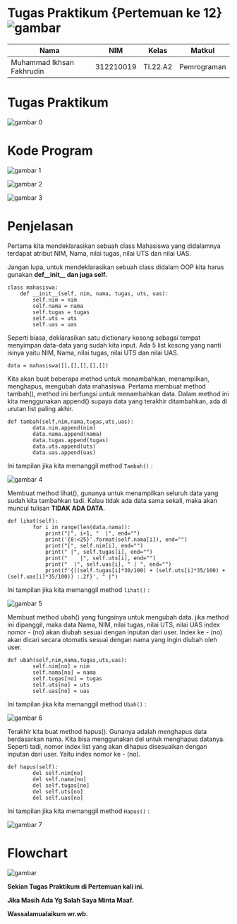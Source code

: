 # Tugas Praktikum {Pertemuan ke 12} ![gambar](https://camo.githubusercontent.com/1cf226ebd63b65195652984b96e56db54bfaa9a41690b6da6c138a40e4137393/68747470733a2f2f75706c6f61642e77696b696d656469612e6f72672f77696b6970656469612f636f6d6d6f6e732f302f30612f507974686f6e2e737667) 

|**Nama**|**NIM**|**Kelas**|**Matkul**|
|----|---|-----|------|
|Muhammad Ikhsan Fakhrudin|312210019|TI.22.A2|Pemrograman|

# Tugas Praktikum 

![gambar 0](screenshot/tugas.png)

# Kode Program

![gambar 1](screenshot/ss1.png)

![gambar 2](screenshot/ss2.png)

![gambar 3](screenshot/ss3.png)

# Penjelasan

Pertama kita mendeklarasikan sebuah class Mahasiswa yang didalamnya terdapat atribut NIM, Nama, nilai tugas, nilai UTS dan nilai UAS.

Jangan lupa, untuk mendeklarasikan sebuah class didalam OOP kita harus gunakan **def__init__ dan juga self.**
```
class mahasiswa:
    def __init__(self, nim, nama, tugas, uts, uas):
        self.nim = nim
        self.nama = nama
        self.tugas = tugas
        self.uts = uts
        self.uas = uas
```

Seperti biasa, deklarasikan satu dictionary kosong sebagai tempat menyimpan data-data yang sudah kita input. Ada 5 list kosong yang nanti isinya yaitu NIM, Nama, nilai tugas, nilai UTS dan nilai UAS.
```
data = mahasiswa([],[],[],[],[])
```

Kita akan buat beberapa method untuk menambahkan, menampilkan, menghapus, mengubah data mahasiswa. Pertama membuat method tambah(), method ini berfungsi untuk menambahkan data. Dalam method ini kita menggunakan append() supaya data yang terakhir ditambahkan, ada di urutan list paling akhir.
```
def tambah(self,nim,nama,tugas,uts,uas):
        data.nim.append(nim)
        data.nama.append(nama)
        data.tugas.append(tugas)
        data.uts.append(uts)
        data.uas.append(uas)
```

Ini tampilan jika kita memanggil method `Tambah()` :

![gambar 4](screenshot/ss4.png)

Membuat method lihat(), gunanya untuk menampilkan seluruh data yang sudah kita tambahkan tadi. Kalau tidak ada data sama sekali, maka akan muncul tulisan **TIDAK ADA DATA**.
```
def lihat(self):
        for i in range(len(data.nama)):
            print("|", i+1, "  |", end="")
            print('{0:<25}'.format(self.nama[i]), end="")
            print("|", self.nim[i], end="")
            print(" |", self.tugas[i], end="")
            print("    |", self.uts[i], end="")
            print("  |", self.uas[i], " | ", end="")
            print(f'{((self.tugas[i]*30/100) + (self.uts[i]*35/100) + (self.uas[i]*35/100)) :.2f}', " |")
```

Ini tampilan jika kita memanggil method `lihat()` :

![gambar 5](screenshot/ss5.png)

Membuat method ubah() yang fungsinya untuk mengubah data. jika method ini dipanggil, maka data Nama, NIM, nilai tugas, nilai UTS, nilai UAS index nomor - (no) akan diubah sesuai dengan inputan dari user. Index ke - (no) akan dicari secara otomatis sesuai dengan nama yang ingin diubah oleh user.
```
def ubah(self,nim,nama,tugas,uts,uas):
        self.nim[no] = nim
        self.nama[no] = nama
        self.tugas[no] = tugas
        self.uts[no] = uts
        self.uas[no] = uas
```

Ini tampilan jika kita memanggil method `Ubah()` :

![gambar 6](screenshot/ss6.png)

Terakhir kita buat method hapus(). Gunanya adalah menghapus data berdasarkan nama. Kita bisa menggunakan del untuk menghapus datanya. Seperti tadi, nomor index list yang akan dihapus disesuaikan dengan inputan dari user. Yaitu index nomor ke - (no).
```
def hapus(self):
        del self.nim[no]
        del self.nama[no]
        del self.tugas[no]
        del self.uts[no]
        del self.uas[no]
```

Ini tampilan jika kita memanggil method `Hapus()` :

![gambar 7](screenshot/ss7.png)

# Flowchart

![gambar](screenshot/Flowchart.png) 

**Sekian Tugas Praktikum di Pertemuan kali ini.**

**Jika Masih Ada Yg Salah Saya Minta Maaf.**

**Wassalamualaikum wr.wb.**










